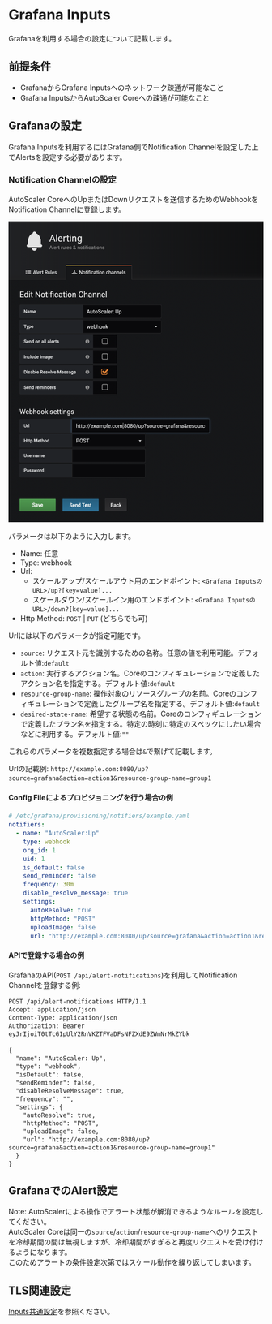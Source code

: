 # Grafana Inputs

Grafanaを利用する場合の設定について記載します。  

## 前提条件

- GrafanaからGrafana Inputsへのネットワーク疎通が可能なこと
- Grafana InputsからAutoScaler Coreへの疎通が可能なこと

## Grafanaの設定

Grafana Inputsを利用するにはGrafana側でNotification Channelを設定した上でAlertsを設定する必要があります。  

### Notification Channelの設定

AutoScaler CoreへのUpまたはDownリクエストを送信するためのWebhookをNotification Channelに登録します。  

![notification_channel.png](./images/notification_channel.png)

パラメータは以下のように入力します。  

- Name: 任意
- Type: webhook
- Url: 
  - スケールアップ/スケールアウト用のエンドポイント: `<Grafana InputsのURL>/up?[key=value]...`
  - スケールダウン/スケールイン用のエンドポイント: `<Grafana InputsのURL>/down?[key=value]...`
- Http Method: `POST` | `PUT` (どちらでも可)

Urlには以下のパラメータが指定可能です。

- `source`: リクエスト元を識別するための名称。任意の値を利用可能。デフォルト値:`default`
- `action`: 実行するアクション名。Coreのコンフィギュレーションで定義したアクション名を指定する。デフォルト値:`default`
- `resource-group-name`: 操作対象のリソースグループの名前。Coreのコンフィギュレーションで定義したグループ名を指定する。デフォルト値:`default`
- `desired-state-name`: 希望する状態の名前。Coreのコンフィギュレーションで定義したプラン名を指定する。特定の時刻に特定のスペックにしたい場合などに利用する。デフォルト値:`""`  

これらのパラメータを複数指定する場合は`&`で繋げて記載します。  

Urlの記載例: `http://example.com:8080/up?source=grafana&action=action1&resource-group-name=group1`

#### Config Fileによるプロビジョニングを行う場合の例

```yaml
# /etc/grafana/provisioning/notifiers/example.yaml
notifiers:
  - name: "AutoScaler:Up"
    type: webhook
    org_id: 1
    uid: 1
    is_default: false
    send_reminder: false
    frequency: 30m
    disable_resolve_message: true
    settings:
      autoResolve: true
      httpMethod: "POST"
      uploadImage: false
      url: "http://example.com:8080/up?source=grafana&action=action1&resource-group-name=group1"
```

#### APIで登録する場合の例

GrafanaのAPI(`POST /api/alert-notifications`)を利用してNotification Channelを登録する例:

```console
POST /api/alert-notifications HTTP/1.1
Accept: application/json
Content-Type: application/json
Authorization: Bearer eyJrIjoiT0tTcG1pUlY2RnVKZTFVaDFsNFZXdE9ZWmNrMkZYbk

{
  "name": "AutoScaler: Up",
  "type": "webhook",
  "isDefault": false,
  "sendReminder": false,
  "disableResolveMessage": true,
  "frequency": "",
  "settings": {
    "autoResolve": true,
    "httpMethod": "POST",
    "uploadImage": false,
    "url": "http://example.com:8080/up?source=grafana&action=action1&resource-group-name=group1"
  }
}
```

## GrafanaでのAlert設定

Note: AutoScalerによる操作でアラート状態が解消できるようなルールを設定してください。  
AutoScaler Coreは同一の`source`/`action`/`resource-group-name`へのリクエストを冷却期間の間は無視しますが、冷却期間がすぎると再度リクエストを受け付けるようになります。  
このためアラートの条件設定次第ではスケール動作を繰り返してしまいます。  

## TLS関連設定

[Inputs共通設定](../config.md)を参照ください。  